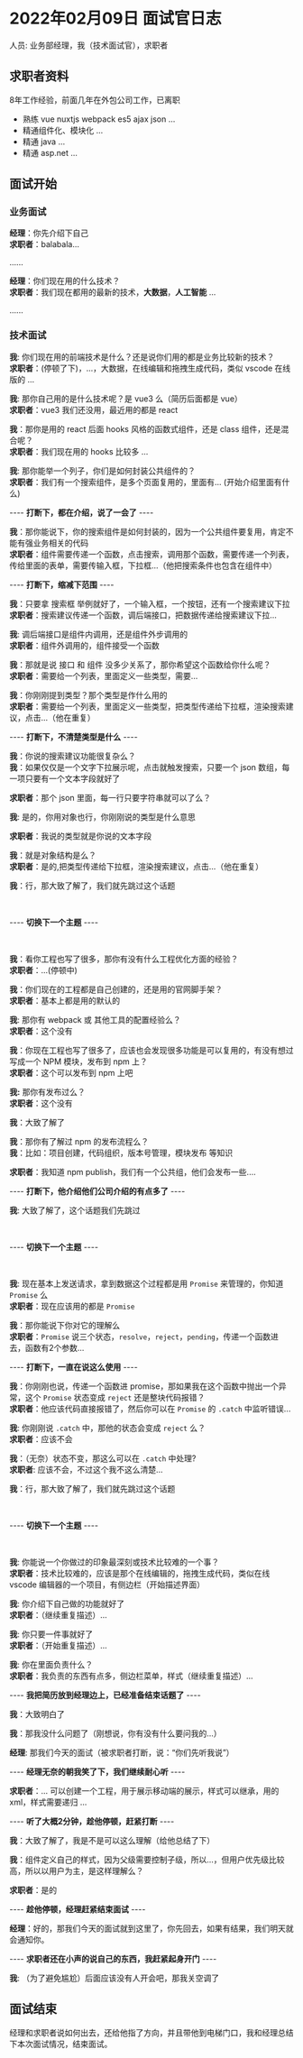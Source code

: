 # 2022年02月09日 面试官日志

人员: 业务部经理，我（技术面试官），求职者

## 求职者资料

8年工作经验，前面几年在外包公司工作，已离职

- 熟练 vue nuxtjs webpack es5 ajax json ...
- 精通组件化、模块化 ...
- 精通 java ...
- 精通 asp.net ...

## 面试开始

### 业务面试

**经理**：你先介绍下自己
<br>**求职者**：balabala...

......

**经理**：你们现在用的什么技术？
<br>**求职者**：我们现在都用的最新的技术，**大数据**，**人工智能** ...

......

### 技术面试

**我**: 你们现在用的前端技术是什么？还是说你们用的都是业务比较新的技术？
<br>**求职者**：(停顿了下)，...，大数据，在线编辑和拖拽生成代码，类似 vscode 在线版的 ...

**我**: 那你自己用的是什么技术呢？是 vue3 么（简历后面都是 vue）
<br>**求职者**：vue3 我们还没用，最近用的都是 react 

**我**：那你是用的 react 后面 hooks 风格的函数式组件，还是 class 组件，还是混合呢？
<br>**求职者**：我们现在用的 hooks 比较多 ...

**我**: 那你能举一个列子，你们是如何封装公共组件的？
<br>**求职者**：我们有一个搜索组件，是多个页面复用的，里面有... (开始介绍里面有什么)

---- **打断下，都在介绍，说了一会了** ----

**我**：那你能说下，你的搜索组件是如何封装的，因为一个公共组件要复用，肯定不能有强业务相关的代码
<br>**求职者**：组件需要传递一个函数，点击搜索，调用那个函数，需要传递一个列表，传给里面的表单，需要传输入框，下拉框...（他把搜索条件也包含在组件中）

---- **打断下，缩减下范围** ----

**我**：只要拿 搜索框 举例就好了，一个输入框，一个按钮，还有一个搜索建议下拉
<br>**求职者**：搜索建议传递一个函数，调后端接口，把数据传递给搜索建议下拉...

**我**: 调后端接口是组件内调用，还是组件外步调用的
<br>**求职者**：组件外调用的，组件接受一个函数

**我**：那就是说 接口 和 组件 没多少关系了，那你希望这个函数给你什么呢？
<br>**求职者**：需要给一个列表，里面定义一些类型，需要...

**我**：你刚刚提到类型？那个类型是作什么用的
<br>**求职者**：需要给一个列表，里面定义一些类型，把类型传递给下拉框，渲染搜索建议，点击...（他在重复）

---- **打断下，不清楚类型是什么** ----

**我**：你说的搜索建议功能很复杂么？
<br>**我**：如果仅仅是一个文字下拉展示呢，点击就触发搜索，只要一个 json 数组，每一项只要有一个文本字段就好了

**求职者**：那个 json 里面，每一行只要字符串就可以了么？

**我**: 是的，你用对象也行，你刚刚说的类型是什么意思

**求职者**：我说的类型就是你说的文本字段

**我**：就是对象结构是么？
<br>**求职者**：是的,把类型传递给下拉框，渲染搜索建议，点击...（他在重复）

**我**：行，那大致了解了，我们就先跳过这个话题

<br>

---- **切换下一个主题** ----

<br>

**我**：看你工程也写了很多，那你有没有什么工程优化方面的经验？
<br>**求职者**：...(停顿中)

**我**：你们现在的工程都是自己创建的，还是用的官网脚手架？
<br>**求职者**：基本上都是用的默认的

**我**: 那你有 webpack 或 其他工具的配置经验么？
<br>**求职者**：这个没有

**我**：你现在工程也写了很多了，应该也会发现很多功能是可以复用的，有没有想过写成一个 NPM 模块，发布到 npm 上？
<br>**求职者**：这个可以发布到 npm 上吧

**我:** 那你有发布过么？
<br>**求职者**：这个没有

**我**：大致了解了

**我**：那你有了解过 npm 的发布流程么？
<br>**我**：比如：项目创建，代码组织，版本号管理，模块发布 等知识

**求职者**：我知道 npm publish，我们有一个公共组，他们会发布一些....

---- **打断下，他介绍他们公司介绍的有点多了** ----

**我**: 大致了解了，这个话题我们先跳过

<br>

---- **切换下一个主题** ----

<br>

**我**: 现在基本上发送请求，拿到数据这个过程都是用 `Promise` 来管理的，你知道 `Promise` 么
<br>**求职者**：现在应该用的都是 `Promise`

**我**：那你能说下你对它的理解么
<br>**求职者**：`Promise` 说三个状态，`resolve`，`reject`，`pending`，传递一个函数进去，函数有2个参数...

---- **打断下，一直在说这么使用** ----

**我**：你刚刚也说，传递一个函数进 promise，那如果我在这个函数中抛出一个异常，这个 `Promise` 状态变成 `reject` 还是整块代码报错？
<br>**求职者**：他应该代码直接报错了，然后你可以在 `Promise` 的 `.catch` 中监听错误...

**我**: 你刚刚说 `.catch` 中，那他的状态会变成 `reject` 么？
<br>**求职者**：应该不会

**我**：（无奈）状态不变，那这么可以在 `.catch` 中处理?
<br>**求职者**: 应该不会，不过这个我不这么清楚...

**我**：行，那大致了解了，我们就先跳过这个话题

<br>

---- **切换下一个主题** ----

<br>

**我**: 你能说一个你做过的印象最深刻或技术比较难的一个事？
<br>**求职者**：技术比较难的，应该是那个在线编辑的，拖拽生成代码，类似在线 vscode 编辑器的一个项目，有侧边栏（开始描述界面）

**我**: 你介绍下自己做的功能就好了
<br>**求职者**：（继续重复描述）...

**我**: 你只要一件事就好了
<br>**求职者**：（开始重复描述）...

**我**: 你在里面负责什么？
<br>**求职者**：我负责的东西有点多，侧边栏菜单，样式（继续重复描述）...

---- **我把简历放到经理边上，已经准备结束话题了** ----

**我**：大致明白了

**我**：那我没什么问题了（刚想说，你有没有什么要问我的...）

**经理**: 那我们今天的面试（被求职者打断，说：“你们先听我说”）

---- **经理无奈的朝我笑了下，我们继续耐心听** ----

**求职者**：... 可以创建一个工程，用于展示移动端的展示，样式可以继承，用的 xml，样式需要递归 ...

---- **听了大概2分钟，趁他停顿，赶紧打断** ----

**我**：大致了解了，我是不是可以这么理解（给他总结了下）

**我**：组件定义自己的样式，因为父级需要控制子级，所以...，但用户优先级比较高，所以以用户为主，是这样理解么？

**求职者**：是的

---- **趁他停顿，经理赶紧结束面试** ----

**经理**：好的，那我们今天的面试就到这里了，你先回去，如果有结果，我们明天就会通知你。

---- **求职者还在小声的说自己的东西，我赶紧起身开门** ----

**我**: （为了避免尴尬）后面应该没有人开会吧，那我关空调了

## 面试结束

经理和求职者说如何出去，还给他指了方向，并且带他到电梯门口，我和经理总结下本次面试情况，结束面试。
